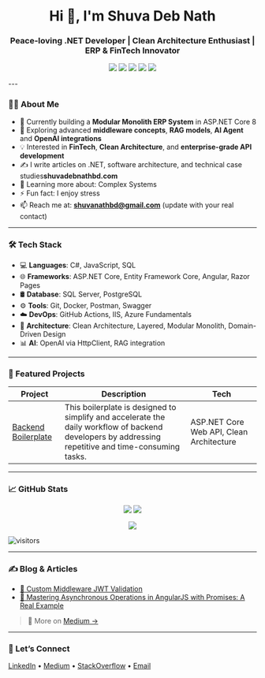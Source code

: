 <h1 align="center">Hi 👋, I'm Shuva Deb Nath</h1>
<h3 align="center">Peace-loving .NET Developer | Clean Architecture Enthusiast | ERP & FinTech Innovator</h3>

<p align="center">
  <img src="https://img.shields.io/badge/.NET-8.0-blue" />
  <img src="https://img.shields.io/badge/Architecture-Clean-informational" />
  <img src="https://img.shields.io/badge/Domain-FinTech-success" />
  <img src="https://img.shields.io/badge/ERP-Solution-critical" />
  <img src="https://img.shields.io/badge/Medium-Blog-black" />
</p>
---

### 👨‍💻 About Me

- 🔭 Currently building a **Modular Monolith ERP System** in ASP.NET Core 8  
- 🌱 Exploring advanced **middleware concepts**, **RAG models**, **AI Agent** and **OpenAI integrations**  
- 💡 Interested in **FinTech**, **Clean Architecture**, and **enterprise-grade API development**  
- ✍️ I write articles on .NET, software architecture, and technical case studies**shuvadebnathbd.com**
- 🌱 Learning more about: Complex Systems
- ⚡ Fun fact: I enjoy stress
- 📫 Reach me at: **shuvanathbd@gmail.com** (update with your real contact)

---

### 🛠️ Tech Stack

- 💻 **Languages**: C#, JavaScript, SQL  
- 🌐 **Frameworks**: ASP.NET Core, Entity Framework Core, Angular, Razor Pages  
- 🛢 **Database**: SQL Server, PostgreSQL  
- ⚙️ **Tools**: Git, Docker, Postman, Swagger  
- ☁️ **DevOps**: GitHub Actions, IIS, Azure Fundamentals  
- 🧠 **Architecture**: Clean Architecture, Layered, Modular Monolith, Domain-Driven Design  
- 📊 **AI**: OpenAI via HttpClient, RAG integration

---

### 🚀 Featured Projects

| Project | Description | Tech |
|--------|-------------|------|
| [Backend Boilerplate](https://github.com/ShuvaDebNath/BackendBoilerplate) | This boilerplate is designed to simplify and accelerate the daily workflow of backend developers by addressing repetitive and time-consuming tasks. | ASP.NET Core Web API, Clean Architecture |

---

### 📈 GitHub Stats

<p align="center">
  <img src="https://github-readme-stats.vercel.app/api?username=ShuvaDebNath&show_icons=true&theme=default" />
  <img src="https://github-readme-stats.vercel.app/api/top-langs/?username=ShuvaDebNath&layout=compact" />
</p>

<p align="center">
  <img src="https://github-readme-streak-stats.herokuapp.com/?user=ShuvaDebNath&theme=default" />
</p>

![visitors](https://visitor-badge.laobi.icu/badge?page_id=ShuvaDebNath)

---

### ✍️ Blog & Articles

- [🔗 Custom Middleware JWT Validation](https://medium.com/@shuvadebnathbd/how-to-manually-validate-a-jwt-token-in-middleware-for-asp-net-core-3d0df72d8885)
- [🔗 Mastering Asynchronous Operations in AngularJS with Promises: A Real Example](https://medium.com/@shuvadebnathbd/mastering-asynchronous-operations-in-angularjs-with-promises-a-real-example-e964433125d3)

> 📰 More on [Medium →](https://medium.com/@shuvadebnathbd)

---

### 🤝 Let’s Connect

<p align="left">
  <a href="https://www.linkedin.com/in/shuva-deb-nath-50140a116/" target="_blank">LinkedIn</a> • 
  <a href="https://medium.com/@shuvadebnathbd" target="_blank">Medium</a> • 
  <a href="https://stackoverflow.com/users/9460987/shuva-deb-nath" target="_blank">StackOverflow</a> • 
  <a href="mailto:shuvanathbd@gmail.com.com">Email</a>
</p>
